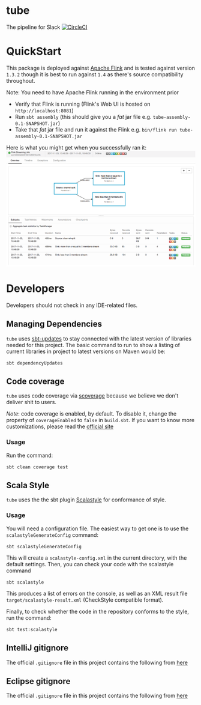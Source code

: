 # tube
The pipeline for Slack [![CircleCI](https://circleci.com/gh/nugit/tube/tree/master.svg?style=svg)](https://circleci.com/gh/nugit/tube/tree/master)

# QuickStart

This package is deployed against [Apache Flink](http://flink.apache.org) and is
tested against version `1.3.2` though it is best to run against `1.4` as
there's source compatibility throughout.

Note: You need to have Apache Flink running in the environment prior 

- Verify that Flink is running (Flink's Web UI is hosted on `http://localhost:8081`)
- Run `sbt assembly` (this should give you a _fat_ jar file e.g.
  `tube-assembly-0.1-SNAPSHOT.jar`)
- Take that _fat_ jar file and run it against the Flink e.g. `bin/flink run
  tube-assembly-0.1-SNAPSHOT.jar`

Here is what you might get when you successfully ran it:
![Screen to Tube running against Flink](./images/tube_on_flink.png)

# Developers

Developers should not check in any IDE-related files.

## Managing Dependencies

`tube` uses [sbt-updates](https://github.com/rtimush/sbt-updates) to stay connected with the latest version of
libraries needed for this project. The basic command to run to show a listing
of current libraries in project to latest versions on Maven would be:
```
sbt dependencyUpdates
```

## Code coverage 

`tube` uses code coverage via [scoverage](https://github.com/scoverage/sbt-scoverage) because we believe we don't deliver shit to users.

*Note*: code coverage is enabled, by default. To disable it, change the
property of `coverageEnabled` to `false` in `build.sbt`. If you want to know
more customizations, please read the [official site](https://github.com/scoverage/sbt-scoverage)

### Usage

Run the command:
```
sbt clean coverage test
```

## Scala Style

`tube` uses the the sbt plugin [Scalastyle](http://www.scalastyle.org/sbt.html) for conformance of style. 

### Usage

You will need a configuration file. The easiest way to get one is to use the `scalastyleGenerateConfig` command:
```
sbt scalastyleGenerateConfig
```
This will create a `scalastyle-config.xml` in the current directory, with the default settings. Then, you can check your code with the scalastyle command
```
sbt scalastyle
```
This produces a list of errors on the console, as well as an XML result file `target/scalastyle-result.xml` (CheckStyle compatible format).

Finally, to check whether the code in the repository conforms to the style, run
the command:
```
sbt test:scalastyle
```

## IntelliJ gitignore

The official `.gitignore` file in this project contains the following from
[here](https://github.com/github/gitignore/blob/master/Global/JetBrains.gitignore)

## Eclipse gitignore

The official `.gitignore` file in this project contains the following from 
[here](https://github.com/github/gitignore/blob/master/Global/Eclipse.gitignore)

